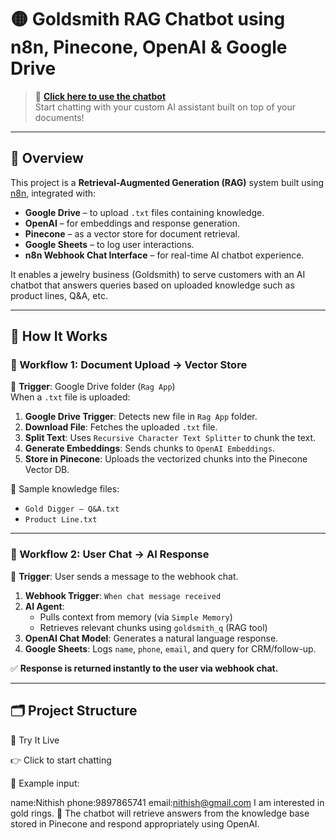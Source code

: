 # 🟡 Goldsmith RAG Chatbot using n8n, Pinecone, OpenAI & Google Drive

> 🔗 **[Click here to use the chatbot](https://nithishkaranam2002.app.n8n.cloud/webhook/e6977065-e5be-4436-9585-7c3a95049d32/chat)**  
> Start chatting with your custom AI assistant built on top of your documents!

---

## 📌 Overview

This project is a **Retrieval-Augmented Generation (RAG)** system built using [n8n](https://n8n.io/), integrated with:

- **Google Drive** – to upload `.txt` files containing knowledge.
- **OpenAI** – for embeddings and response generation.
- **Pinecone** – as a vector store for document retrieval.
- **Google Sheets** – to log user interactions.
- **n8n Webhook Chat Interface** – for real-time AI chatbot experience.

It enables a jewelry business (Goldsmith) to serve customers with an AI chatbot that answers queries based on uploaded knowledge such as product lines, Q&A, etc.

---

## 🧠 How It Works

### 🔁 Workflow 1: Document Upload → Vector Store

📂 **Trigger**: Google Drive folder (`Rag App`)  
When a `.txt` file is uploaded:

1. **Google Drive Trigger**: Detects new file in `Rag App` folder.
2. **Download File**: Fetches the uploaded `.txt` file.
3. **Split Text**: Uses `Recursive Character Text Splitter` to chunk the text.
4. **Generate Embeddings**: Sends chunks to `OpenAI Embeddings`.
5. **Store in Pinecone**: Uploads the vectorized chunks into the Pinecone Vector DB.

📁 Sample knowledge files:
- `Gold Digger – Q&A.txt`
- `Product Line.txt`

---

### 💬 Workflow 2: User Chat → AI Response

📩 **Trigger**: User sends a message to the webhook chat.

1. **Webhook Trigger**: `When chat message received`
2. **AI Agent**: 
   - Pulls context from memory (via `Simple Memory`)
   - Retrieves relevant chunks using `goldsmith_q` (RAG tool)
3. **OpenAI Chat Model**: Generates a natural language response.
4. **Google Sheets**: Logs `name`, `phone`, `email`, and query for CRM/follow-up.

✅ **Response is returned instantly to the user via webhook chat.**

---

## 🗂 Project Structure

🚀 Try It Live

👉 Click to start chatting

📨 Example input:

name:Nithish
phone:9897865741
email:nithish@gmail.com
I am interested in gold rings.
🧠 The chatbot will retrieve answers from the knowledge base stored in Pinecone and respond appropriately using OpenAI.

